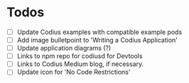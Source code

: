 # Todos
* [ ] Update Codius examples with compatible example pods
* [ ] Add image bulletpoint to 'Writing a Codius Application'
* [ ] Update application diagrams (?)
* [ ] Links to npm repo for codiusd for Devtools
* [ ] Links to Codius Medium blog, if necessary.
* [ ] Update icon for 'No Code Restrictions' 